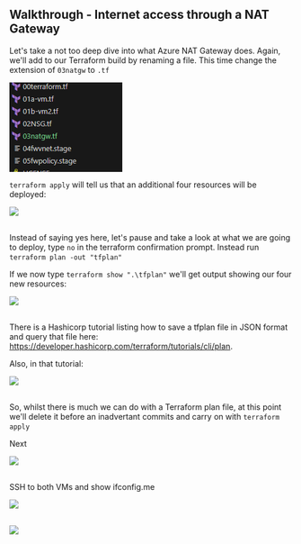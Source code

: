 ## Walkthrough  - Internet access through a NAT Gateway

Let's take a not too deep dive into what Azure NAT Gateway does.  Again, we'll add to our Terraform build by renaming a file.  This time change the extension of ```03natgw``` to ```.tf```

<pre>
<img align="left" src="../images/03-tf-file.png"></br>
</pre>

```terraform apply``` will tell us that an additional four resources will be deployed:

<pre>
<img align="left" src="../images/03-tf-apply.png"></br>
</pre>

Instead of saying yes here, let's pause and take a look at what we are going to deploy, type ```no``` in the terraform confirmation prompt.  Instead run
```terraform plan -out "tfplan"```

If we now type ```terraform show ".\tfplan"``` we'll get output showing our four new resources:

<pre>
<img align="left" src="../images/03-tform-show.png"></br>
</pre>

There is a Hashicorp tutorial listing how to save a tfplan file in JSON format and query that file here: https://developer.hashicorp.com/terraform/tutorials/cli/plan.  

Also, in that tutorial:

<pre>
<img align="left" src="../images/03-warning.png"></br>
</pre>

So, whilst there is much we can do with a Terraform plan file, at this point we'll delete it before an inadvertant commits and carry on with ```terraform apply```

Next

<pre>
<img align="left" src="../images/03-outputs.png"></br>
</pre>

SSH to both VMs and show ifconfig.me

<pre>
<img align="left" src="../images/03-ifconfig-1.png"></br>
</pre>

<pre>
<img align="left" src="../images/03-ifconfig-2.png"></br>
</pre>